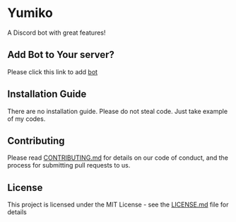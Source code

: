 # Yumiko
A Discord bot with great features!

## Add Bot to Your server?
Please click this link to add [bot](https://discordapp.com/oauth2/authorize?client_id=647099339260559381&scope=bot&permissions=2146958847%60)

## Installation Guide
There are no installation guide. Please do not steal code. Just take example of my codes.

## Contributing

Please read [CONTRIBUTING.md](CONTRIBUTING.md) for details on our code of conduct, and the process for submitting pull requests to us.

## License

This project is licensed under the MIT License - see the [LICENSE.md](LICENSE.md) file for details
